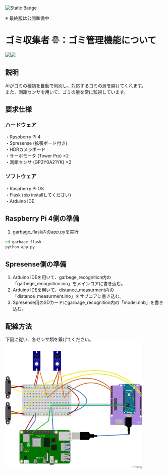 ![Static Badge](https://img.shields.io/badge/Sony-Spresense-blue)

※ 最終版は公開準備中

# ゴミ収集者 <img src="docs/logo.png" height="25">：ゴミ管理機能について
<img src="docs/demo-ja.png" height="200"><img src="docs/measurement-ja.png" height="200">

## 説明
AIがゴミの種類を自動で判別し、対応するゴミの扉を開けてくれます。<br>
また、測距センサを用いて、ゴミの量を常に監視しています。


## 要求仕様
### ハードウェア
・Raspberry Pi 4<br>
・Spresense (拡張ボード付き)<br>
・HDRカメラボード<br>
・サーボモータ (Tower Pro) ×2<br>
・測距センサ (GP2Y0A21YK) ×2<br>

### ソフトウェア
・Raspberry Pi OS<br>
・Flask (pip installしてください)<br>
・Arduino IDE

## Raspberry Pi 4側の準備
1. garbage_flask内のapp.pyを実行
```bash
cd garbage_flask
python app.py
```

## Spresense側の準備
1. Arduino IDEを用いて、garbege_recognition内の「garbege_recognition.ino」をメインコアに書き込む。<br>
2. Arduino IDEを用いて、distance_measurment内の「distance_measurment.ino」をサブコアに書き込む。<br>
3. Spresense用のSDカードにgarbage_recognition内の「model.nnb」を書き込む。

## 配線方法
下図に従い、各センサ類を繋げてください。
<img src="docs/wiring.png" height="400">
